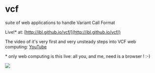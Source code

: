 vcf
===

suite of web applications to handle Variant Call Format

Live!* at: [http://ibl.github.io/vcf/](http://ibl.github.io/vcf/)

The video of it's very first and very unsteady steps into VCF web computing: [YouTube](http://www.youtube.com/watch?v=4qXd_WsKa8o)

\* only web computing is this live: all you, and me, need is a browser ! :-)

![](http://ibl.github.io/vcf/ScreenShot.png)
